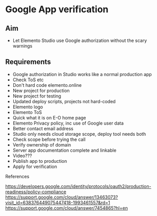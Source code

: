 Google App verification
=======================

Aim
---

- Let Elemento Studio use Google authorization without the scary warnings

Requirements
------------

- Google authorization in Studio works like a normal production app
- Check ToS etc 
- Don't hard code elemento.online
- New project for production
- New project for testing
- Updated deploy scripts, projects not hard-coded
- Elemento logo
- Elemento ToS
- Quick what it is on E-O home page
- Elemento Privacy policy, inc use of Google user data
- Better contact email address
- Studio only needs cloud storage scope, deploy tool needs both
- Check scope before trying the call
- Verify ownership of domain
- Server app documentation complete and linkable
- Video???
- Publish app to production
- Apply for verification

References

https://developers.google.com/identity/protocols/oauth2/production-readiness/policy-compliance
https://support.google.com/cloud/answer/13463073?visit_id=638376449075447418-1993461557&rd=1
https://support.google.com/cloud/answer/7454865?hl=en
